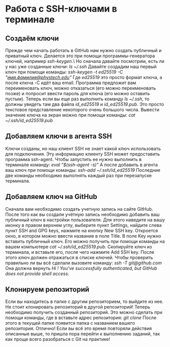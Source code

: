 # Работа с SSH-ключами в терминале 
## Создаём ключи ##
Прежде чем начать работать в GitHub нам нужно создать публичный и приватный ключ. Делается это при помощи программы-генератора ключей, например _ssh-keygen_.\ Но сначала давайте посмотрим, есть ли у нас уже созданные ключи: _ls ~/.ssh_ 
Давайте создадим наш первый ключ при помощи команды:
_ssh-keygen -t ed25519 -C "имя.фамилия@phystech.edu"_
Где _ed25519_ это просто формат ключа, а после ключа -C идёт ваш email.
Программа предложит вам переименовать ключ, можно отказаться (его можно переименовать позже) и попросит ввести пароль для ключа (его можно оставить пустым). 
Теперь если вы еще раз выполнить команду _ls ~/.ssh_, то должны увидеть там два файла _id_ed25519_ и  _id_ed25519.pub_. Это просто текстовое представление некоторого очень большого числа. Вывести значение ключа на экран можно при помощи команды:
_cat ~/.ssh/id_ed25519.pub_
## Добавляем ключи в агента SSH ##
Ключи созданы, но наш клиент SSH не знает какой ключ использовать для подключения. Эту информацию клиенту SSH может предоставить программа ssh-agent. 
Чтобы запустить ее нужно выполнить в терминале команду: _eval "$(ssh-agent -s)"_
А после добавить в агента ваш ключ при помощи команды: _ssh-add ~/.ssh/id_ed25519_
Последние две команды необходимо выполнять каждый раз при перезапуске терминала.
## Добавляем ключ на GitHub ##
Сначала вам необходимо создать учетную запись на сайте GitHub. 
После того как вы создали учётную запись необходимо добавить ваш публичный ключ в настройки пользователя. 
Для этого наведите на вашу иконку в правом верхнем углу, выберите пункт Settings, найдите слева пункт SSH and GPG keys, нажмите на кнопку New SSH key.
Откроется окно, в котором можно ввести название в поле Title. 
В поле Key нужно вставить публичный ключ. Его можно получить при помощи команды на вашем компьютере _cat ~/.ssh/id_ed25519.pub_. 
Скопируйте ключ из терминала, и вставьте его, после чего нажмите Add SSH key.
После этого ключ должен отражаться в списке ключей. Чтобы проверить правильно ли вы всё сделали вызовите команду:
_ssh -T git@github.com_
Она должна вернуть
_Hi <username>! You've successfully authenticated, but GitHub does not provide shell access_.
## Клонируем репозиторий ##
Если вы находитесь в папке с другим репозиторием, то выйдите из нее. Не стоит клонировать репозиторий в другой репозиторий!
Теперь необходимо получить созданный репозиторий. Это можно сделать при помощи команды, где в <url> вставьте адрес репозитория:
_git clone <url>_
После этого в текущей папке появится папка с названием вашего репозитория. Отлично!
Если вы всё это время повторяли действия описанные выше, то пришла пора перейти к выполнению заданий, так как проще всего разобраться с Git на практике!
